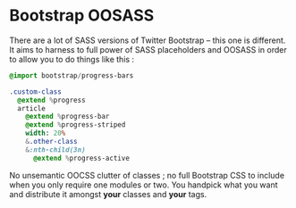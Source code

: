 # Bootstrap OOSASS

There are a lot of SASS versions of Twitter Bootstrap – this one is different. It aims to harness to full power of SASS placeholders and OOSASS in order to allow you to do things like this :

```sass
@import bootstrap/progress-bars

.custom-class
  @extend %progress
  article
    @extend %progress-bar
    @extend %progress-striped
    width: 20%
    &.other-class
    &:nth-child(3n)
      @extend %progress-active
```

No unsemantic OOCSS clutter of classes ; no full Bootstrap CSS to include when you only require one modules or two.
You handpick what you want and distribute it amongst **your** classes and **your** tags.
